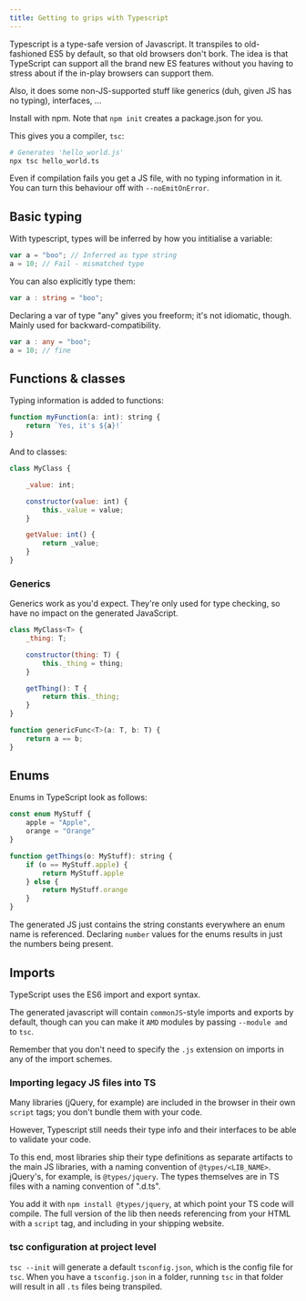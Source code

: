 ```yaml
---
title: Getting to grips with Typescript
---
```


Typescript is a type-safe version of Javascript. It transpiles to old-fashioned ES5 by default, so that old browsers don't bork. The idea is that TypeScript can support all the brand new ES features without you having to stress about if the in-play browsers can support them.

Also, it does some non-JS-supported stuff like generics (duh, given JS has no typing), interfaces, ...

Install with npm. Note that `npm init` creates  a package.json for you.

This gives you a compiler, `tsc`:

```bash
# Generates 'hello_world.js'
npx tsc hello_world.ts
```

Even if compilation fails you get a JS file, with no typing information in it.  You can turn this behaviour off with `--noEmitOnError`.

## Basic typing

With typescript, types will be inferred by how you intitialise a variable:
```typescript
var a = "boo"; // Inferred as type string
a = 10; // Fail - mismatched type
```

You can also explicitly type them:
```typescript
var a : string = "boo";
```

Declaring a var of type "any" gives you freeform; it's not idiomatic, though. Mainly used for backward-compatibility.

```typescript
var a : any = "boo";
a = 10; // fine
```

## Functions & classes

Typing information is added to functions:

```js
function myFunction(a: int): string {
	return `Yes, it's ${a}!`
}
```

And to classes:

```js
class MyClass {

	_value: int;

	constructor(value: int) {
		this._value = value;
	}

	getValue: int() {
		return _value;
	}
}
```

### Generics

Generics work as you'd expect. They're only used for type checking, so have no impact on the generated
JavaScript.

```js
class MyClass<T> {
    _thing: T;

    constructor(thing: T) {
        this._thing = thing;
    }

    getThing(): T {
        return this._thing;
    }
}

function genericFunc<T>(a: T, b: T) {
    return a == b;
}
```

## Enums

Enums in TypeScript look as follows:

```js
const enum MyStuff {
    apple = "Apple",
    orange = "Orange"
}

function getThings(o: MyStuff): string {
    if (o == MyStuff.apple) {
        return MyStuff.apple
    } else {
        return MyStuff.orange
    }
}
```

The generated JS just contains the string constants everywhere an enum name is referenced. Declaring `number` values for the enums results in just the numbers being present.

## Imports

TypeScript uses the ES6 import and export syntax.

The generated javascript will contain `commonJS`-style imports and exports by default, though can you can make it `AMD` modules by passing `--module amd` to `tsc`.

Remember that you don't need to specify the `.js` extension on imports in any of the import schemes.

### Importing legacy JS files into TS

Many libraries (jQuery, for example) are included in the browser in their own `script` tags; you don't bundle them with your code.

However, Typescript still needs their type info and their interfaces to be able to validate your code. 

To this end, most libraries ship their type definitions as separate artifacts to the main JS libraries, with a naming convention of `@types/<LIB_NAME>`.  jQuery's, for example, is `@types/jquery`.  The types themselves are in TS files with a naming convention of "<file>.d.ts".

You add it with `npm install @types/jquery`, at which point your TS code will compile. The full version of the lib then needs referencing from your HTML with a `script` tag, and including in your shipping website.

### tsc configuration at project level

`tsc --init` will generate a default `tsconfig.json`, which is the config file for `tsc`.  When you have a `tsconfig.json` in a folder, running `tsc` in that folder will result in all `.ts` files being transpiled.
